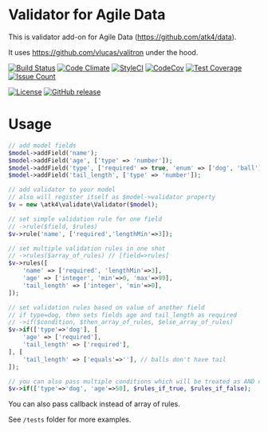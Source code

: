 # Validator for Agile Data

This is validator add-on for Agile Data (https://github.com/atk4/data).

It uses https://github.com/vlucas/valitron under the hood.


[![Build Status](https://travis-ci.org/atk4/validate.png?branch=develop)](https://travis-ci.org/atk4/validate)
[![Code Climate](https://codeclimate.com/github/atk4/validate/badges/gpa.svg)](https://codeclimate.com/github/atk4/validate)
[![StyleCI](https://styleci.io/repos/161695320/shield)](https://styleci.io/repos/161695320)
[![CodeCov](https://codecov.io/gh/atk4/validate/branch/develop/graph/badge.svg)](https://codecov.io/gh/atk4/validate)
[![Test Coverage](https://codeclimate.com/github/atk4/validate/badges/coverage.svg)](https://codeclimate.com/github/atk4/validate/coverage)
[![Issue Count](https://codeclimate.com/github/atk4/validate/badges/issue_count.svg)](https://codeclimate.com/github/atk4/validate)

[![License](https://poser.pugx.org/atk4/validate/license)](https://packagist.org/packages/atk4/validate)
[![GitHub release](https://img.shields.io/github/release/atk4/validate.svg?maxAge=2592000)](CHANGELOG.md)


# Usage

``` php
// add model fields
$model->addField('name');
$model->addField('age', ['type' => 'number']);
$model->addField('type', ['required' => true, 'enum' => ['dog', 'ball']]);
$model->addField('tail_length', ['type' => 'number']);

// add validator to your model
// also will register itself as $model->validator property
$v = new \atk4\validate\Validator($model);

// set simple validation rule for one field
// ->rule($field, $rules)
$v->rule('name', ['required','lengthMin'=>3]);

// set multiple validation rules in one shot
// ->rules($array_of_rules) // [field=>rules]
$v->rules([
    'name' => ['required', 'lengthMin'=>3],
    'age' => ['integer', 'min'=>0, 'max'=>99],
    'tail_length' => ['integer', 'min'=>0],
]);

// set validation rules based on value of another field
// if type=dog, then sets fields age and tail_length as required
// ->if($condition, $then_array_of_rules, $else_array_of_rules)
$v->if(['type'=>'dog'], [
    'age' => ['required'],
    'tail_length' => ['required'],
], [
    'tail_length' => ['equals'=>''], // balls don't have tail
]);

// you can also pass multiple conditions which will be treated as AND conditions
$v->if(['type'=>'dog', 'age'=>50], $rules_if_true, $rules_if_false);
```

You can also pass callback instead of array of rules.

See `/tests` folder for more examples.
